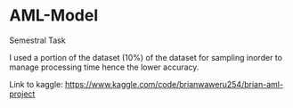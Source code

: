 # AML-Model
Semestral Task

I used a portion of the dataset (10%) of the dataset for sampling inorder to manage processing time hence the lower accuracy.

Link to kaggle: https://www.kaggle.com/code/brianwaweru254/brian-aml-project
